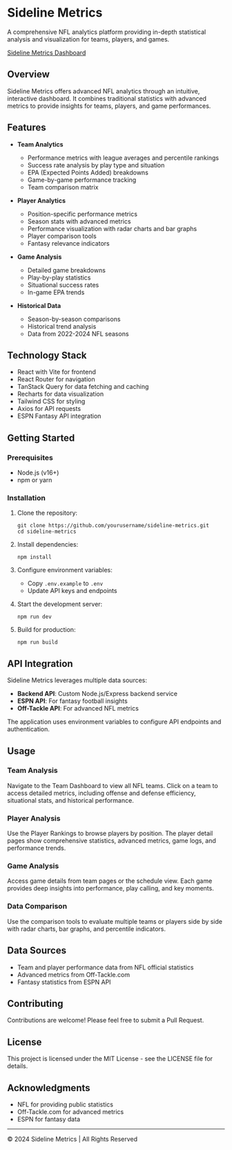 # Sideline Metrics

A comprehensive NFL analytics platform providing in-depth statistical analysis and visualization for teams, players, and games.

[Sideline Metrics Dashboard](https://sidelinemetrics.com)

## Overview

Sideline Metrics offers advanced NFL analytics through an intuitive, interactive dashboard. It combines traditional statistics with advanced metrics to provide insights for teams, players, and game performances.

## Features

- **Team Analytics**
  - Performance metrics with league averages and percentile rankings
  - Success rate analysis by play type and situation
  - EPA (Expected Points Added) breakdowns
  - Game-by-game performance tracking
  - Team comparison matrix

- **Player Analytics**
  - Position-specific performance metrics
  - Season stats with advanced metrics
  - Performance visualization with radar charts and bar graphs
  - Player comparison tools
  - Fantasy relevance indicators

- **Game Analysis**
  - Detailed game breakdowns
  - Play-by-play statistics
  - Situational success rates
  - In-game EPA trends

- **Historical Data**
  - Season-by-season comparisons
  - Historical trend analysis
  - Data from 2022-2024 NFL seasons

## Technology Stack

- React with Vite for frontend
- React Router for navigation
- TanStack Query for data fetching and caching
- Recharts for data visualization
- Tailwind CSS for styling
- Axios for API requests
- ESPN Fantasy API integration

## Getting Started

### Prerequisites

- Node.js (v16+)
- npm or yarn

### Installation

1. Clone the repository:
   ```
   git clone https://github.com/yourusername/sideline-metrics.git
   cd sideline-metrics
   ```

2. Install dependencies:
   ```
   npm install
   ```

3. Configure environment variables:
   - Copy `.env.example` to `.env`
   - Update API keys and endpoints

4. Start the development server:
   ```
   npm run dev
   ```

5. Build for production:
   ```
   npm run build
   ```

## API Integration

Sideline Metrics leverages multiple data sources:

- **Backend API**: Custom Node.js/Express backend service
- **ESPN API**: For fantasy football insights
- **Off-Tackle API**: For advanced NFL metrics

The application uses environment variables to configure API endpoints and authentication.

## Usage

### Team Analysis

Navigate to the Team Dashboard to view all NFL teams. Click on a team to access detailed metrics, including offense and defense efficiency, situational stats, and historical performance.

### Player Analysis

Use the Player Rankings to browse players by position. The player detail pages show comprehensive statistics, advanced metrics, game logs, and performance trends.

### Game Analysis

Access game details from team pages or the schedule view. Each game provides deep insights into performance, play calling, and key moments.

### Data Comparison

Use the comparison tools to evaluate multiple teams or players side by side with radar charts, bar graphs, and percentile indicators.

## Data Sources

- Team and player performance data from NFL official statistics
- Advanced metrics from Off-Tackle.com
- Fantasy statistics from ESPN API

## Contributing

Contributions are welcome! Please feel free to submit a Pull Request.

## License

This project is licensed under the MIT License - see the LICENSE file for details.

## Acknowledgments

- NFL for providing public statistics
- Off-Tackle.com for advanced metrics
- ESPN for fantasy data

---

&copy; 2024 Sideline Metrics | All Rights Reserved 